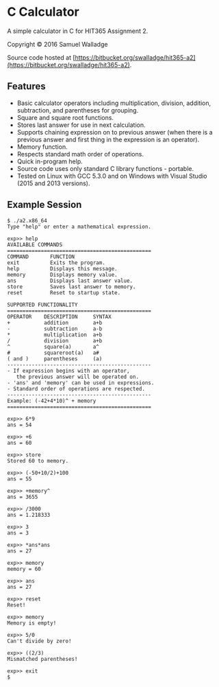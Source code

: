 
# C Calculator

A simple calculator in C for HIT365 Assignment 2.

Copyright © 2016 Samuel Walladge


Source code hosted at [https://bitbucket.org/swalladge/hit365-a2](https://bitbucket.org/swalladge/hit365-a2).


## Features

- Basic calculator operators including multiplication, division, addition, subtraction, and parentheses for grouping.
- Square and square root functions.
- Stores last answer for use in next calculation.
- Supports chaining expression on to previous answer (when there is a previous answer and first thing in the expression is an operator).
- Memory function.
- Respects standard math order of operations.
- Quick in-program help.
- Source code uses only standard C library functions - portable.
- Tested on Linux with GCC 5.3.0 and on Windows with Visual Studio (2015 and 2013 versions).


## Example Session

```
$ ./a2.x86_64 
Type "help" or enter a mathematical expression.

exp>> help
AVAILABLE COMMANDS
===============================================
COMMAND       FUNCTION
exit          Exits the program.
help          Displays this message.
memory        Displays memory value.
ans           Displays last answer value.
store         Saves last answer to memory.
reset         Reset to startup state.

SUPPORTED FUNCTIONALITY
===============================================
OPERATOR    DESCRIPTION     SYNTAX
+           addition        a+b
-           subtraction     a-b
*           multiplication  a+b
/           division        a+b
^           square(a)       a^ 
#           squareroot(a)   a# 
( and )     parentheses     (a)
-----------------------------------------------
- If expression begins with an operator,
   the previous answer will be operated on.
- 'ans' and 'memory' can be used in expressions.
- Standard order of operations are respected.
-----------------------------------------------
Example: (-42+4*10)^ + memory
===============================================

exp>> 6*9
ans = 54

exp>> +6
ans = 60

exp>> store
Stored 60 to memory.

exp>> (-50+10/2)+100
ans = 55

exp>> +memory^
ans = 3655

exp>> /3000
ans = 1.218333

exp>> 3  
ans = 3

exp>> *ans*ans
ans = 27

exp>> memory
memory = 60

exp>> ans                                                                
ans = 27

exp>> reset
Reset!

exp>> memory
Memory is empty!

exp>> 5/0
Can't divide by zero!

exp>> ((2/3)
Mismatched parentheses!

exp>> exit
$
```
